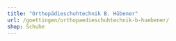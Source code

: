 ```yaml
---
title: "Orthopädieschuhtechnik B. Hübener"
url: /goettingen/orthopaedieschuhtechnik-b-huebener/
shop: Schuhe
---
```

